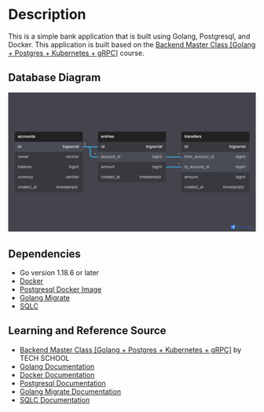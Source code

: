 # Description

This is a simple bank application that is built using Golang, Postgresql, and Docker. This application is built based on the [Backend Master Class [Golang + Postgres + Kubernetes + gRPC]](https://www.udemy.com/course/backend-master-class-golang-postgresql-kubernetes/) course.

## Database Diagram

![Simple Bank Database Diagram](./assets/simple-bank-diagram.jpg "Simple Bank Database Diagram")

## Dependencies

- Go version 1.18.6 or later
- [Docker](https://www.docker.com/)
- [Postgresql Docker Image](https://hub.docker.com/_/postgres)
- [Golang Migrate](https://github.com/golang-migrate/migrate)
- [SQLC](https://github.com/kyleconroy/sqlc)

## Learning and Reference Source

- [Backend Master Class [Golang + Postgres + Kubernetes + gRPC]](https://www.udemy.com/course/backend-master-class-golang-postgresql-kubernetes/) by TECH SCHOOL
- [Golang Documentation](https://go.dev/doc/)
- [Docker Documentation](https://docs.docker.com/)
- [Postgresql Documentation](https://www.postgresql.org/docs/current/)
- [Golang Migrate Documentation](https://github.com/golang-migrate/migrate/tree/master/cmd/migrate)
- [SQLC Documentation](https://docs.sqlc.dev/en/latest/)
